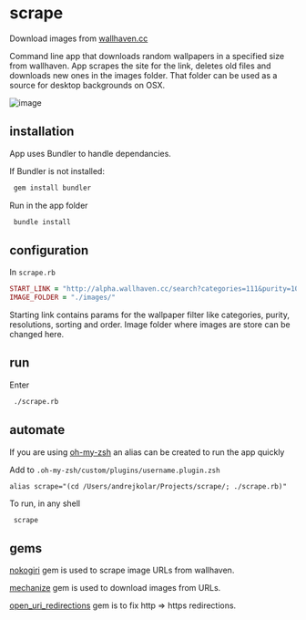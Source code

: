 # scrape

Download images from [wallhaven.cc](http://alpha.wallhaven.cc)

Command line app that downloads random wallpapers in a specified size from wallhaven. App scrapes the site for the link, deletes old files and downloads new ones in the images folder. That folder can be used as a source for desktop backgrounds on OSX.

![image](https://cloud.githubusercontent.com/assets/1213228/9685496/016060a8-531f-11e5-9a13-3effb5f27d45.png)

## installation

App uses Bundler to handle dependancies.

If Bundler is not installed:

```bash
 gem install bundler
```

Run in the app folder

```bash
 bundle install
```

## configuration

In `scrape.rb`

```ruby
START_LINK = "http://alpha.wallhaven.cc/search?categories=111&purity=100&resolutions=2560x1440&sorting=random&order=desc"
IMAGE_FOLDER = "./images/"
```

Starting link contains params for the wallpaper filter like categories, purity, resolutions, sorting and order. Image folder where images are store can be changed here.

## run

Enter

```bash
 ./scrape.rb
```

## automate

If you are using [oh-my-zsh](https://github.com/robbyrussell/oh-my-zsh) an alias can be created to run the app quickly

Add to `.oh-my-zsh/custom/plugins/username.plugin.zsh`

```
alias scrape="(cd /Users/andrejkolar/Projects/scrape/; ./scrape.rb)"
```

To run, in any shell

```bash
 scrape
```

## gems

[nokogiri](https://github.com/skorks/escort) gem is used to scrape image URLs from wallhaven.

[mechanize](https://github.com/JEG2/highline) gem is used to download images from URLs.

[open_uri_redirections](https://github.com/open-uri-redirections/open_uri_redirections) gem is to fix http => https redirections.
